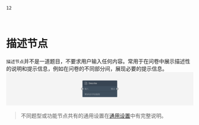 ```index
12
```

```tag

```

```summary

```
# 描述节点

`描述节点`并不是一道题目，不要求用户输入任何内容。常用于在问卷中展示描述性的说明和提示信息，例如在问卷的不同部分间，展现必要的提示信息。
<img src='../assets/questionnaireNodes/12description/node.png'>

> 不同题型或功能节点共有的通用设置在[通用设置](../../11nodeSettings/concept.md)中有完整说明。
